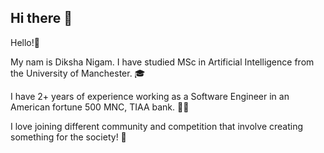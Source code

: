 ## Hi there 👋

<!--
**dnigam02/dnigam02** is a ✨ _special_ ✨ repository because its `README.md` (this file) appears on your GitHub profile.

Here are some ideas to get you started:

- 🔭 I’m currently working on ...
- 🌱 I’m currently learning ...
- 👯 I’m looking to collaborate on ...
- 🤔 I’m looking for help with ...
- 💬 Ask me about ...
- 📫 How to reach me: ...
- 😄 Pronouns: ...
- ⚡ Fun fact: ...
-->
Hello!👋

My nam is Diksha Nigam. I have studied MSc in Artificial Intelligence from the University of Manchester. 🎓

I have 2+ years of experience working as a Software Engineer in an American fortune 500 MNC, TIAA bank. 👩‍💻

I love joining different community and competition that involve creating something for the society! 👯
